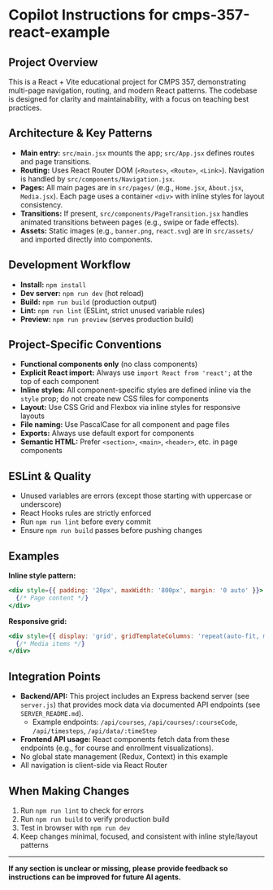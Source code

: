 
# Copilot Instructions for cmps-357-react-example

## Project Overview
This is a React + Vite educational project for CMPS 357, demonstrating multi-page navigation, routing, and modern React patterns. The codebase is designed for clarity and maintainability, with a focus on teaching best practices.

## Architecture & Key Patterns
- **Main entry:** `src/main.jsx` mounts the app; `src/App.jsx` defines routes and page transitions.
- **Routing:** Uses React Router DOM (`<Routes>`, `<Route>`, `<Link>`). Navigation is handled by `src/components/Navigation.jsx`.
- **Pages:** All main pages are in `src/pages/` (e.g., `Home.jsx`, `About.jsx`, `Media.jsx`). Each page uses a container `<div>` with inline styles for layout consistency.
- **Transitions:** If present, `src/components/PageTransition.jsx` handles animated transitions between pages (e.g., swipe or fade effects).
- **Assets:** Static images (e.g., `banner.png`, `react.svg`) are in `src/assets/` and imported directly into components.

## Development Workflow
- **Install:** `npm install`
- **Dev server:** `npm run dev` (hot reload)
- **Build:** `npm run build` (production output)
- **Lint:** `npm run lint` (ESLint, strict unused variable rules)
- **Preview:** `npm run preview` (serves production build)

## Project-Specific Conventions
- **Functional components only** (no class components)
- **Explicit React import:** Always use `import React from 'react';` at the top of each component
- **Inline styles:** All component-specific styles are defined inline via the `style` prop; do not create new CSS files for components
- **Layout:** Use CSS Grid and Flexbox via inline styles for responsive layouts
- **File naming:** Use PascalCase for all component and page files
- **Exports:** Always use default export for components
- **Semantic HTML:** Prefer `<section>`, `<main>`, `<header>`, etc. in page components

## ESLint & Quality
- Unused variables are errors (except those starting with uppercase or underscore)
- React Hooks rules are strictly enforced
- Run `npm run lint` before every commit
- Ensure `npm run build` passes before pushing changes

## Examples
**Inline style pattern:**
```jsx
<div style={{ padding: '20px', maxWidth: '800px', margin: '0 auto' }}>
  {/* Page content */}
</div>
```

**Responsive grid:**
```jsx
<div style={{ display: 'grid', gridTemplateColumns: 'repeat(auto-fit, minmax(200px, 1fr))', gap: '16px' }}>
  {/* Media items */}
</div>
```


## Integration Points
- **Backend/API:** This project includes an Express backend server (see `server.js`) that provides mock data via documented API endpoints (see `SERVER_README.md`).
  - Example endpoints: `/api/courses`, `/api/courses/:courseCode`, `/api/timesteps`, `/api/data/:timeStep`
- **Frontend API usage:** React components fetch data from these endpoints (e.g., for course and enrollment visualizations).
- No global state management (Redux, Context) in this example
- All navigation is client-side via React Router

## When Making Changes
1. Run `npm run lint` to check for errors
2. Run `npm run build` to verify production build
3. Test in browser with `npm run dev`
4. Keep changes minimal, focused, and consistent with inline style/layout patterns

---
**If any section is unclear or missing, please provide feedback so instructions can be improved for future AI agents.**
